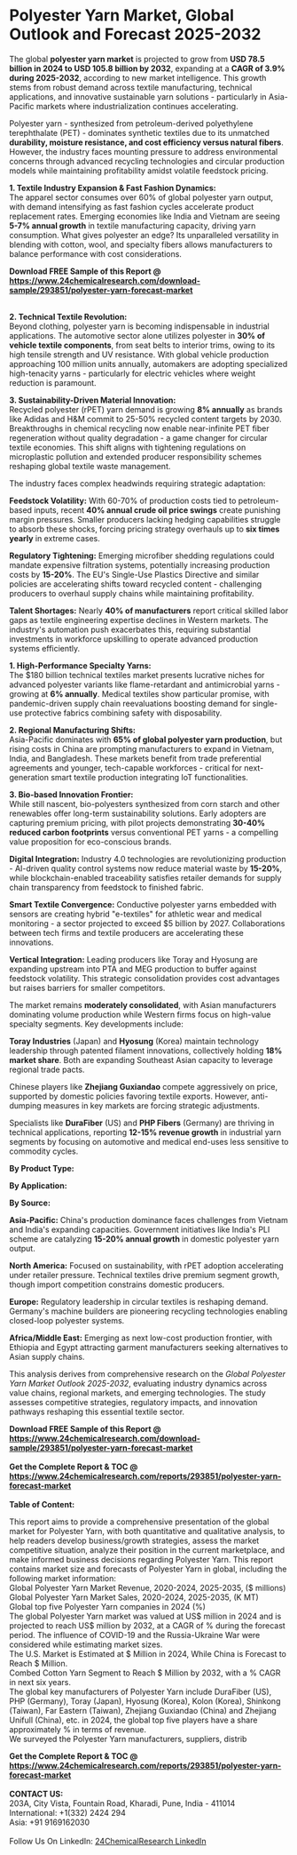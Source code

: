 <h1>Polyester Yarn Market, Global Outlook and Forecast 2025-2032</h1><p>The global <strong>polyester yarn market</strong> is projected to grow from <strong>USD 78.5 billion in 2024 to USD 105.8 billion by 2032</strong>, expanding at a <strong>CAGR of 3.9% during 2025-2032</strong>, according to new market intelligence. This growth stems from robust demand across textile manufacturing, technical applications, and innovative sustainable yarn solutions - particularly in Asia-Pacific markets where industrialization continues accelerating.</p><p>Polyester yarn - synthesized from petroleum-derived polyethylene terephthalate (PET) - dominates synthetic textiles due to its unmatched <strong>durability, moisture resistance, and cost efficiency versus natural fibers</strong>. However, the industry faces mounting pressure to address environmental concerns through advanced recycling technologies and circular production models while maintaining profitability amidst volatile feedstock pricing.</p><p><strong>1. Textile Industry Expansion &amp; Fast Fashion Dynamics:</strong><br>
The apparel sector consumes over 60% of global polyester yarn output, with demand intensifying as fast fashion cycles accelerate product replacement rates. Emerging economies like India and Vietnam are seeing <strong>5-7% annual growth</strong> in textile manufacturing capacity, driving yarn consumption. What gives polyester an edge? Its unparalleled versatility in blending with cotton, wool, and specialty fibers allows manufacturers to balance performance with cost considerations.</p><div><b>Download FREE Sample of this Report @ 
            <a href="https://www.24chemicalresearch.com/download-sample/293851/polyester-yarn-forecast-market">
            https://www.24chemicalresearch.com/download-sample/293851/polyester-yarn-forecast-market</a></b></div><br><p><strong>2. Technical Textile Revolution:</strong><br>
Beyond clothing, polyester yarn is becoming indispensable in industrial applications. The automotive sector alone utilizes polyester in <strong>30% of vehicle textile components</strong>, from seat belts to interior trims, owing to its high tensile strength and UV resistance. With global vehicle production approaching 100 million units annually, automakers are adopting specialized high-tenacity yarns - particularly for electric vehicles where weight reduction is paramount.</p><p><strong>3. Sustainability-Driven Material Innovation:</strong><br>
Recycled polyester (rPET) yarn demand is growing <strong>8% annually</strong> as brands like Adidas and H&amp;M commit to 25-50% recycled content targets by 2030. Breakthroughs in chemical recycling now enable near-infinite PET fiber regeneration without quality degradation - a game changer for circular textile economies. This shift aligns with tightening regulations on microplastic pollution and extended producer responsibility schemes reshaping global textile waste management.</p><p>The industry faces complex headwinds requiring strategic adaptation:</p><p><strong>Feedstock Volatility:</strong> With 60-70% of production costs tied to petroleum-based inputs, recent <strong>40% annual crude oil price swings</strong> create punishing margin pressures. Smaller producers lacking hedging capabilities struggle to absorb these shocks, forcing pricing strategy overhauls up to <strong>six times yearly</strong> in extreme cases.</p><p><strong>Regulatory Tightening:</strong> Emerging microfiber shedding regulations could mandate expensive filtration systems, potentially increasing production costs by <strong>15-20%</strong>. The EU's Single-Use Plastics Directive and similar policies are accelerating shifts toward recycled content - challenging producers to overhaul supply chains while maintaining profitability.</p><p><strong>Talent Shortages:</strong> Nearly <strong>40% of manufacturers</strong> report critical skilled labor gaps as textile engineering expertise declines in Western markets. The industry's automation push exacerbates this, requiring substantial investments in workforce upskilling to operate advanced production systems efficiently.</p><p><strong>1. High-Performance Specialty Yarns:</strong><br>
The $180 billion technical textiles market presents lucrative niches for advanced polyester variants like flame-retardant and antimicrobial yarns - growing at <strong>6% annually</strong>. Medical textiles show particular promise, with pandemic-driven supply chain reevaluations boosting demand for single-use protective fabrics combining safety with disposability.</p><p><strong>2. Regional Manufacturing Shifts:</strong><br>
Asia-Pacific dominates with <strong>65% of global polyester yarn production</strong>, but rising costs in China are prompting manufacturers to expand in Vietnam, India, and Bangladesh. These markets benefit from trade preferential agreements and younger, tech-capable workforces - critical for next-generation smart textile production integrating IoT functionalities.</p><p><strong>3. Bio-based Innovation Frontier:</strong><br>
While still nascent, bio-polyesters synthesized from corn starch and other renewables offer long-term sustainability solutions. Early adopters are capturing premium pricing, with pilot projects demonstrating <strong>30-40% reduced carbon footprints</strong> versus conventional PET yarns - a compelling value proposition for eco-conscious brands.</p><p><strong>Digital Integration:</strong> Industry 4.0 technologies are revolutionizing production - AI-driven quality control systems now reduce material waste by <strong>15-20%</strong>, while blockchain-enabled traceability satisfies retailer demands for supply chain transparency from feedstock to finished fabric.</p><p><strong>Smart Textile Convergence:</strong> Conductive polyester yarns embedded with sensors are creating hybrid "e-textiles" for athletic wear and medical monitoring - a sector projected to exceed $5 billion by 2027. Collaborations between tech firms and textile producers are accelerating these innovations.</p><p><strong>Vertical Integration:</strong> Leading producers like Toray and Hyosung are expanding upstream into PTA and MEG production to buffer against feedstock volatility. This strategic consolidation provides cost advantages but raises barriers for smaller competitors.</p><p>The market remains <strong>moderately consolidated</strong>, with Asian manufacturers dominating volume production while Western firms focus on high-value specialty segments. Key developments include:</p><p><strong>Toray Industries</strong> (Japan) and <strong>Hyosung</strong> (Korea) maintain technology leadership through patented filament innovations, collectively holding <strong>18% market share</strong>. Both are expanding Southeast Asian capacity to leverage regional trade pacts.</p><p>Chinese players like <strong>Zhejiang Guxiandao</strong> compete aggressively on price, supported by domestic policies favoring textile exports. However, anti-dumping measures in key markets are forcing strategic adjustments.</p><p>Specialists like <strong>DuraFiber</strong> (US) and <strong>PHP Fibers</strong> (Germany) are thriving in technical applications, reporting <strong>12-15% revenue growth</strong> in industrial yarn segments by focusing on automotive and medical end-uses less sensitive to commodity cycles.</p><p><strong>By Product Type:</strong></p><p><strong>By Application:</strong></p><p><strong>By Source:</strong></p><p><strong>Asia-Pacific:</strong> China's production dominance faces challenges from Vietnam and India's expanding capacities. Government initiatives like India's PLI scheme are catalyzing <strong>15-20% annual growth</strong> in domestic polyester yarn output.</p><p><strong>North America:</strong> Focused on sustainability, with rPET adoption accelerating under retailer pressure. Technical textiles drive premium segment growth, though import competition constrains domestic producers.</p><p><strong>Europe:</strong> Regulatory leadership in circular textiles is reshaping demand. Germany's machine builders are pioneering recycling technologies enabling closed-loop polyester systems.</p><p><strong>Africa/Middle East:</strong> Emerging as next low-cost production frontier, with Ethiopia and Egypt attracting garment manufacturers seeking alternatives to Asian supply chains.</p><p>This analysis derives from comprehensive research on the <em>Global Polyester Yarn Market Outlook 2025-2032</em>, evaluating industry dynamics across value chains, regional markets, and emerging technologies. The study assesses competitive strategies, regulatory impacts, and innovation pathways reshaping this essential textile sector.</p><div><b>Download FREE Sample of this Report @ 
            <a href="https://www.24chemicalresearch.com/download-sample/293851/polyester-yarn-forecast-market">
            https://www.24chemicalresearch.com/download-sample/293851/polyester-yarn-forecast-market</a></b></div><br><div><b>Get the Complete Report & TOC @ 
            <a href="https://www.24chemicalresearch.com/reports/293851/polyester-yarn-forecast-market">
            https://www.24chemicalresearch.com/reports/293851/polyester-yarn-forecast-market</a></b></div><br>
            <b>Table of Content:</b><p>This report aims to provide a comprehensive presentation of the global market for Polyester Yarn, with both quantitative and qualitative analysis, to help readers develop business/growth strategies, assess the market competitive situation, analyze their position in the current marketplace, and make informed business decisions regarding Polyester Yarn. This report contains market size and forecasts of Polyester Yarn in global, including the following market information:<br />
Global Polyester Yarn Market Revenue, 2020-2024, 2025-2035, ($ millions)<br />
Global Polyester Yarn Market Sales, 2020-2024, 2025-2035, (K MT)<br />
Global top five Polyester Yarn companies in 2024 (%)<br />
The global Polyester Yarn market was valued at US$ million in 2024 and is projected to reach US$ million by 2032, at a CAGR of % during the forecast period. The influence of COVID-19 and the Russia-Ukraine War were considered while estimating market sizes.<br />
The U.S. Market is Estimated at $ Million in 2024, While China is Forecast to Reach $ Million.<br />
Combed Cotton Yarn Segment to Reach $ Million by 2032, with a % CAGR in next six years.<br />
The global key manufacturers of Polyester Yarn include DuraFiber (US), PHP (Germany), Toray (Japan), Hyosung (Korea), Kolon (Korea), Shinkong (Taiwan), Far Eastern (Taiwan), Zhejiang Guxiandao (China) and Zhejiang Unifull (China), etc. in 2024, the global top five players have a share approximately % in terms of revenue.<br />
We surveyed the Polyester Yarn manufacturers, suppliers, distrib</p><div><b>Get the Complete Report & TOC @ 
            <a href="https://www.24chemicalresearch.com/reports/293851/polyester-yarn-forecast-market">
            https://www.24chemicalresearch.com/reports/293851/polyester-yarn-forecast-market</a></b></div><br><b>CONTACT US:</b><br>
            203A, City Vista, Fountain Road, Kharadi, Pune, India - 411014<br>
            International: +1(332) 2424 294<br>
            Asia: +91 9169162030 <br><br>
            Follow Us On LinkedIn: <a href="https://www.linkedin.com/company/24chemicalresearch/">24ChemicalResearch LinkedIn</a>